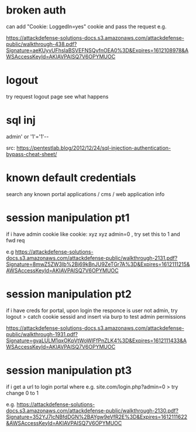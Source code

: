 # broken auth 

can add "Cookie: LoggedIn=yes" cookie and pass the request 
e.g. 

https://attackdefense-solutions-docs.s3.amazonaws.com/attackdefense-public/walkthrough-438.pdf?Signature=aeKUyvUFhsIaBSVEFNSQyfnOEA0%3D&Expires=1612108978&AWSAccessKeyId=AKIAVPAISQ7V6OPYMUOC 



# logout 

try request logout page see what happens


# sql inj 

admin' or '1'='1'-- 

src: https://pentestlab.blog/2012/12/24/sql-injection-authentication-bypass-cheat-sheet/ 


# known default credentials 

search any known portal applications / cms / web application info 


# session manipulation pt1 

if i have admin cookie like cookie: xyz xyz admin=0 , try set this to 1 and fwd req

e.g https://attackdefense-solutions-docs.s3.amazonaws.com/attackdefense-public/walkthrough-2131.pdf?Signature=8mwZ5ZW3Ib%2Bi69kBnJU9ZeTGr7A%3D&Expires=1612111215&AWSAccessKeyId=AKIAVPAISQ7V6OPYMUOC 


# session manipulation pt2 

if i have creds for portal, upon login the responce is user not admin, try logout > catch cookie sessid and insert via burp to test admin permissions 

https://attackdefense-solutions-docs.s3.amazonaws.com/attackdefense-public/walkthrough-1931.pdf?Signature=gvaLULM1qxOKpVtWoWlFfPnZLK4%3D&Expires=1612111433&AWSAccessKeyId=AKIAVPAISQ7V6OPYMUOC 


# session manipulation pt3 

if i get a url to login portal where e.g. site.com/login.php?admin=0  > try change 0 to 1 

e.g. https://attackdefense-solutions-docs.s3.amazonaws.com/attackdefense-public/walkthrough-2130.pdf?Signature=352YJ7IcNBfdDGN%2BAYgw9eVfR2E%3D&Expires=1612111622&AWSAccessKeyId=AKIAVPAISQ7V6OPYMUOC 



